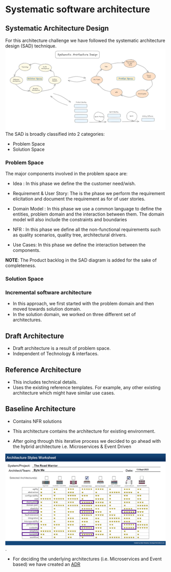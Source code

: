 # Systematic software architecture

## Systematic Architecture Design

For this architecture challenge we have followed the systematic architecture design (SAD) technique. ![SAD](.media/SAD.png)
The SAD is broadly classified into 2 categories:

* Problem Space
* Solution Space

### Problem Space

The major components involved in the problem space are:

* Idea : In this phase we define the the customer need/wish.

* Requirement & User Story: The is the phase we perform the requirement elicitation and document the requirement as for of user stories.

* Domain Model : In this phase we use a common language to define the entities, problem domain and the interaction between them. The domain model will also include the constraints and boundaries

* NFR : In this phase we define all the non-functional requirements such as quality scenarios, quality tree, architectural drivers.

* Use Cases: In this phase we define the interaction between the components.  

**NOTE**: The Product backlog in the SAD diagram is added for the sake of completeness.

### Solution Space

### Incremental software architecture

* In this approach, we first started with the problem domain and then moved towards solution domain.
* In the solution domain, we worked on three different set of architectures.

## Draft Architecture

* Draft architecture is a result of problem space.
* Independent of Technology & interfaces.

## Reference Architecture

* This includes technical details.
* Uses the existing reference templates. For example, any other existing architecture which might have similar use cases.

## Baseline Architecture

* Contains NFR solutions
* This architecture contains the architecture for existing environment.

* After going through this iterative process we decided to go ahead with the hybrid architecture i.e. Microservices & Event Driven

![Architecture](.media/ArchitectureStyleSheet.png).

* For deciding the underlying architectures (i.e. Microservices and Event based) we have created an [ADR](ADR's/ADR-001-TypeOfArchitecture.md)
